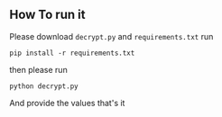 ## How To run it
Please download 
`decrypt.py` and `requirements.txt` 
run 

    pip install -r requirements.txt
then please run

    python decrypt.py 

And provide the values that's it